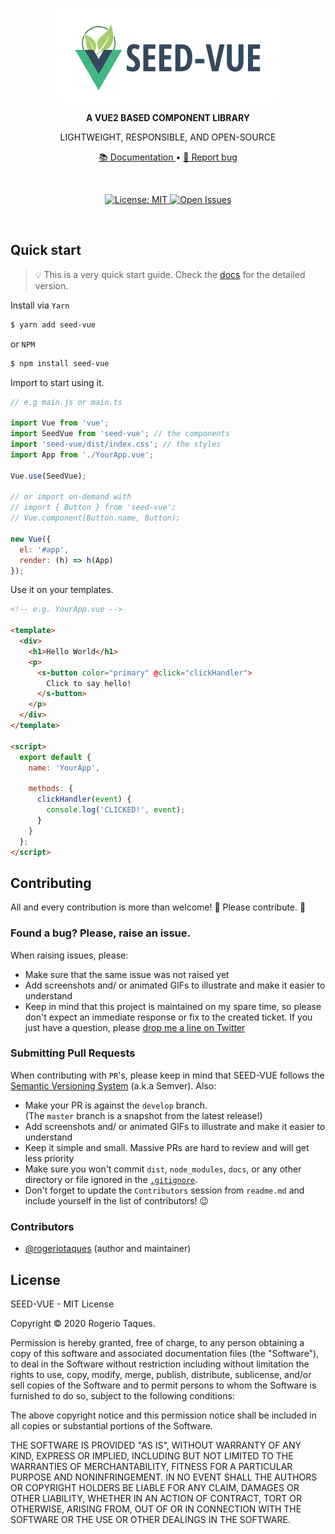 <p align="center">
  <img src="./src/__stories__/assets/images/logo-seed-vue.png" alt="SEED-VUE Logo">
</p>

<p align="center">
  <strong>
    A VUE2 BASED COMPONENT LIBRARY
  </strong>
</p>

<p align="center">
  LIGHTWEIGHT, RESPONSIBLE, AND OPEN-SOURCE
</p>
<p align="center">
  <a href="https://rogeriotaques.github.io/seed-vue">
    📚 Documentation
  </a> •

  <a href="https://github.com/rogeriotaques/seed-vue/issues/new">
    🐞 Report bug
  </a>

  <!--  •
  <a href="https://github.com/rogeriotaques/seed-vue/issues/new?template=feature_request.md">
    📝 Request feature
  </a> -->
</p>

<p ><br /></p>

<p align="center">
  <a href="https://opensource.org/licenses/MIT">
    <img src="https://img.shields.io/badge/License-MIT-blue.svg" alt="License: MIT" />
  </a>
  <!--
  <a href="https://gitter.im/rogeriotaques/seed-vue">
    <img src="https://img.shields.io/badge/Chat-on%20Gitter-green.svg" alt="Chat on Gitter" />
  </a> -->
  <a href="https://github.com/rogeriotaques/seed-vue/issues">
    <img src="https://img.shields.io/github/issues/rogeriotaques/seed-vue.svg?label=Issues" alt="Open Issues" />
  </a>
</p>

<p ><br /></p>

## Quick start

> 💡 This is a very quick start guide. Check the [docs](https://rogeriotaques.github.io/seed-vue/?path=/docs/quick-start--page) for the detailed version.

Install via `Yarn`

```sh
$ yarn add seed-vue
```

or `NPM`

```sh
$ npm install seed-vue
```

Import to start using it.

```js
// e.g main.js or main.ts

import Vue from 'vue';
import SeedVue from 'seed-vue'; // the components
import 'seed-vue/dist/index.css'; // the styles
import App from './YourApp.vue';

Vue.use(SeedVue);

// or import on-demand with
// import { Button } from 'seed-vue';
// Vue.component(Button.name, Button);

new Vue({
  el: '#app',
  render: (h) => h(App)
});
```


Use it on your templates.

```html
<!-- e.g. YourApp.vue -->

<template>
  <div>
    <h1>Hello World</h1>
    <p>
      <s-button color="primary" @click="clickHandler">
        Click to say hello!
      </s-button>
    </p>
  </div>
</template>

<script>
  export default {
    name: 'YourApp',

    methods: {
      clickHandler(event) {
        console.log('CLICKED!', event);
      }
    }
  };
</script>
```

## Contributing

All and every contribution is more than welcome! 🤩 Please contribute. 🙏

### Found a bug? Please, raise an issue.

When raising issues, please:

- Make sure that the same issue was not raised yet
- Add screenshots and/ or animated GIFs to illustrate and make it easier to understand
- Keep in mind that this project is maintained on my spare time, so please don't expect an immediate response or fix to the created ticket. If you just have a question, please [drop me a line on Twitter](https://twitter.com/rogeriotaques)

### Submitting Pull Requests

When contributing with `PR`'s, please keep in mind that SEED-VUE follows the [Semantic Versioning System](https://semver.org/) (a.k.a Semver). Also:

- Make your PR is against the `develop` branch.<br />(The `master` branch is a snapshot from the latest release!)
- Add screenshots and/ or animated GIFs to illustrate and make it easier to understand
- Keep it simple and small. Massive PRs are hard to review and will get less priority
- Make sure you won't commit `dist`, `node_modules`, `docs`, or any other directory or file ignored in the [`.gitignore`](https://github.com/rogeriotaques/seed-vue/blob/master/.gitignore).
- Don't forget to update the `Contributors` session from `readme.md` and include yourself in the list of contributors! 😉

### Contributors

- [@rogeriotaques](https://github.com/rogeriotaques) (author and maintainer)


## License

SEED-VUE - MIT License

Copyright © 2020 Rogerio Taques.

Permission is hereby granted, free of charge, to any person obtaining a copy of this software and associated documentation files (the "Software"), to deal in the Software without restriction including without limitation the rights to use, copy, modify, merge, publish, distribute, sublicense, and/or sell copies of the Software and to permit persons to whom the Software is furnished to do so, subject to the following conditions:

The above copyright notice and this permission notice shall be included in all copies or substantial portions of the Software.

THE SOFTWARE IS PROVIDED "AS IS", WITHOUT WARRANTY OF ANY KIND, EXPRESS OR IMPLIED, INCLUDING BUT NOT LIMITED TO THE WARRANTIES OF MERCHANTABILITY, FITNESS FOR A PARTICULAR PURPOSE AND NONINFRINGEMENT. IN NO EVENT SHALL THE AUTHORS OR COPYRIGHT HOLDERS BE LIABLE FOR ANY CLAIM, DAMAGES OR OTHER LIABILITY, WHETHER IN AN ACTION OF CONTRACT, TORT OR OTHERWISE, ARISING FROM, OUT OF OR IN CONNECTION WITH THE SOFTWARE OR THE USE OR OTHER DEALINGS IN THE SOFTWARE.
